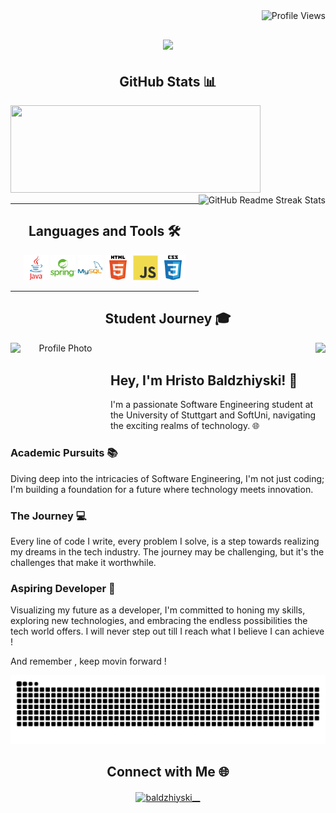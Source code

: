 <div align="right">
  <img src="https://komarev.com/ghpvc/?username=baldzhiyski&label=Profile%20Views&color=0e75b6&style=flat" alt="Profile Views">
</div>
<!-- Set margin-top to adjust the position -->
<div style="margin-top: -20px;">
  <h1 align="center">
    <a href="https://git.io/typing-svg">
      <img src="https://readme-typing-svg.herokuapp.com/?font=Righteous&size=35&center=true&vCenter=true&width=500&height=70&duration=4000&lines=A+Developer+from+Bulgaria;+Chase+it+till+the+end!;" />
    </a>
  </h1>
</div>

  <h2 align="center">GitHub Stats 📊</h2>

  <p align="left">
    <img src="https://github-readme-stats.vercel.app/api?username=baldzhiyski&hide=stars&show_icons=true&theme=dracula&line_height=20"
         style="height: 140px; width: 400px;">
   <!-- GitHub Readme Streak Stats -->
    <img src="http://github-readme-streak-stats.herokuapp.com?user=baldzhiyski&theme=dark&background=0D1117&ring=28CAE7&fire=28CAE7&border=666666&sideNums=28CAE7&currStreakLabel=28CAE7" 
alt="GitHub Readme Streak Stats" align="right" style="height: 160px;">

  </p>

  <hr>

  <h2 align="center">Languages and Tools 🛠️</h2>

  <p align="center">
    <div align="center">
      <code><img height="40" src="https://raw.githubusercontent.com/devicons/devicon/master/icons/java/java-original-wordmark.svg"></code>
      <code><img height="40" src="https://raw.githubusercontent.com/devicons/devicon/master/icons/spring/spring-original-wordmark.svg"></code>
      <code><img height="40" src="https://raw.githubusercontent.com/devicons/devicon/master/icons/mysql/mysql-original-wordmark.svg"></code>
      <code><img height="40" src="https://raw.githubusercontent.com/devicons/devicon/master/icons/html5/html5-original-wordmark.svg"></code>
      <code><img height="40" src="https://raw.githubusercontent.com/devicons/devicon/master/icons/javascript/javascript-original.svg"></code>
      <code><img height="40" src="https://raw.githubusercontent.com/devicons/devicon/master/icons/css3/css3-original-wordmark.svg"></code>
    </div>
  </p>

  <hr>

  <h2 align="center">Student Journey 🎓</h2>

<div align="center">
  <img width="160" height="160" align="left" src="https://github.com/baldzhiyski/baldzhiyski/assets/143875511/017540a4-57c3-4b4e-a2ac-c6065898a68f" alt="Profile Photo">
</div>
<div align="right">
<img src="https://user-images.githubusercontent.com/74038190/212749447-bfb7e725-6987-49d9-ae85-2015e3e7cc41.gif" width="300">
</div>

## Hey, I'm Hristo Baldzhiyski! 👋

I'm a passionate Software Engineering student at the University of Stuttgart and SoftUni, navigating the exciting realms of technology. 🌐

### Academic Pursuits 📚

Diving deep into the intricacies of Software Engineering, I'm not just coding; I'm building a foundation for a future where technology meets innovation.

### The Journey 💻

Every line of code I write, every problem I solve, is a step towards realizing my dreams in the tech industry. The journey may be challenging, but it's the challenges that make it worthwhile.

### Aspiring Developer 🚀

Visualizing my future as a developer, I'm committed to honing my skills, exploring new technologies, and embracing the endless possibilities the tech world offers. I will never step out till I reach what I believe I can achieve ! 

And remember , keep movin forward !

  <picture>
  <source
    media="(prefers-color-scheme: dark)"
    srcset="https://raw.githubusercontent.com/platane/snk/output/github-contribution-grid-snake-dark.svg"
  />
  <source
    media="(prefers-color-scheme: light)"
    srcset="https://raw.githubusercontent.com/platane/snk/output/github-contribution-grid-snake.svg"
  />
  <img
    alt="github contribution grid snake animation"
    src="https://raw.githubusercontent.com/platane/snk/output/github-contribution-grid-snake.svg"
  />
</picture>

  <h2 align="center">Connect with Me 🌐</h2>

  <p align="center">
    <a href="https://instagram.com/baldzhiyski__" target="blank"><img align="center" src="https://raw.githubusercontent.com/rahuldkjain/github-profile-readme-generator/master/src/images/icons/Social/instagram.svg" alt="baldzhiyski__" height="30" width="40" /></a>
  </p>
</div>
